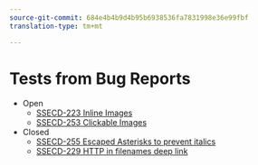 ```yaml
---
source-git-commit: 684e4b4b9d4b95b6938536fa7831998e36e99fbf
translation-type: tm+mt

---
```

# Tests from Bug Reports

* Open
   * [SSECD-223 Inline Images](ssecd233-inline-images-newline.md)
   * [SSECD-253 Clickable Images](ssecd253.md)
* Closed
   * [SSECD-255 Escaped Asterisks to prevent italics](ssecd255.md)
   * [SSECD-229 HTTP in filenames deep link](ssecd229-http-in-filename.md)

